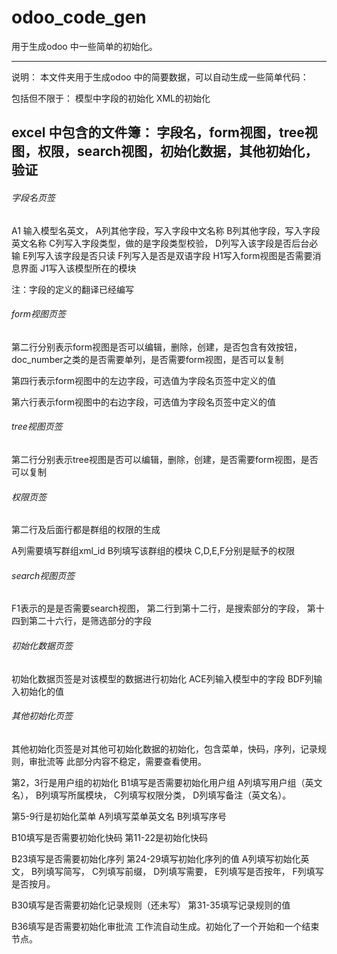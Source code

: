 # odoo_code_gen
用于生成odoo 中一些简单的初始化。

--------------------------------------------


说明：
本文件夹用于生成odoo 中的简要数据，可以自动生成一些简单代码：

包括但不限于：
模型中字段的初始化
XML的初始化


excel 中包含的文件簿：
字段名，form视图，tree视图，权限，search视图，初始化数据，其他初始化，验证
---------------------------------------------------------------------

###### 字段名页签
A1 输入模型名英文，
A列其他字段，写入字段中文名称
B列其他字段，写入字段英文名称
C列写入字段类型，做的是字段类型校验，
D列写入该字段是否后台必输
E列写入该字段是否只读
F列写入是否是双语字段
H1写入form视图是否需要消息界面
J1写入该模型所在的模块

注：字段的定义的翻译已经编写







###### form视图页签
第二行分别表示form视图是否可以编辑，删除，创建，是否包含有效按钮，doc_number之类的是否需要单列，是否需要form视图，是否可以复制

第四行表示form视图中的左边字段，可选值为字段名页签中定义的值

第六行表示form视图中的右边字段，可选值为字段名页签中定义的值



###### tree视图页签
第二行分别表示tree视图是否可以编辑，删除，创建，是否需要form视图，是否可以复制



###### 权限页签
第二行及后面行都是群组的权限的生成

A列需要填写群组xml_id
B列填写该群组的模块
C,D,E,F分别是赋予的权限



###### search视图页签
F1表示的是是否需要search视图，
第二行到第十二行，是搜索部分的字段，
第十四到第二十六行，是筛选部分的字段


###### 初始化数据页签
初始化数据页签是对该模型的数据进行初始化
ACE列输入模型中的字段
BDF列输入初始化的值



###### 其他初始化页签
其他初始化页签是对其他可初始化数据的初始化，包含菜单，快码，序列，记录规则，审批流等
此部分内容不稳定，需要查看使用。



第2，3行是用户组的初始化
B1填写是否需要初始化用户组
A列填写用户组（英文名），
B列填写所属模块，
C列填写权限分类，
D列填写备注（英文名）。


第5-9行是初始化菜单
A列填写菜单英文名
B列填写序号


B10填写是否需要初始化快码
第11-22是初始化快码


B23填写是否需要初始化序列
第24-29填写初始化序列的值
A列填写初始化英文，
B列填写简写，
C列填写前缀，
D列填写需要，
E列填写是否按年，
F列填写是否按月。




B30填写是否需要初始化记录规则（还未写）
第31-35填写记录规则的值


B36填写是否需要初始化审批流
工作流自动生成。初始化了一个开始和一个结束节点。


